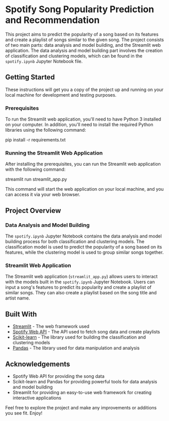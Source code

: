 # Spotify Song Popularity Prediction and Recommendation

This project aims to predict the popularity of a song based on its features and create a playlist of songs similar to the given song. The project consists of two main parts: data analysis and model building, and the Streamlit web application. The data analysis and model building part involves the creation of classification and clustering models, which can be found in the `spotify.ipynb` Jupyter Notebook file.

## Getting Started

These instructions will get you a copy of the project up and running on your local machine for development and testing purposes.

### Prerequisites

To run the Streamlit web application, you'll need to have Python 3 installed on your computer. In addition, you'll need to install the required Python libraries using the following command:

pip install -r requirements.txt

### Running the Streamlit Web Application

After installing the prerequisites, you can run the Streamlit web application with the following command:

streamlit run streamlit_app.py


This command will start the web application on your local machine, and you can access it via your web browser.

## Project Overview

### Data Analysis and Model Building

The `spotify.ipynb` Jupyter Notebook contains the data analysis and model building process for both classification and clustering models. The classification model is used to predict the popularity of a song based on its features, while the clustering model is used to group similar songs together.

### Streamlit Web Application

The Streamlit web application (`streamlit_app.py`) allows users to interact with the models built in the `spotify.ipynb` Jupyter Notebook. Users can input a song's features to predict its popularity and create a playlist of similar songs. They can also create a playlist based on the song title and artist name.

## Built With

* [Streamlit](https://www.streamlit.io/) - The web framework used
* [Spotify Web API](https://developer.spotify.com/documentation/web-api/) - The API used to fetch song data and create playlists
* [Scikit-learn](https://scikit-learn.org/) - The library used for building the classification and clustering models
* [Pandas](https://pandas.pydata.org/) - The library used for data manipulation and analysis

## Acknowledgements

* Spotify Web API for providing the song data
* Scikit-learn and Pandas for providing powerful tools for data analysis and model building
* Streamlit for providing an easy-to-use web framework for creating interactive applications

Feel free to explore the project and make any improvements or additions you see fit. Enjoy!
